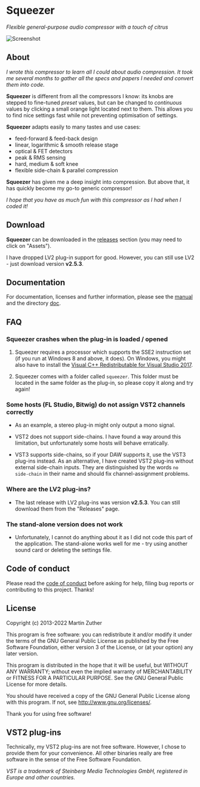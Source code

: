 # Squeezer

*Flexible general-purpose audio compressor with a touch of citrus*

![Screenshot](./doc/include/images/squeezer.png)

## About

*I wrote this compressor to learn all I could about audio compression.
It took me several months to gather all the specs and papers I needed
and convert them into code.*

**Squeezer** is different from all the compressors I know: its knobs
are stepped to fine-tuned *preset* values, but can be changed to
*continuous* values by clicking a small orange light located next to
them.  This allows you to find nice settings fast while not preventing
optimisation of settings.

**Squeezer** adapts easily to many tastes and use cases:

- feed-forward & feed-back design
- linear, logarithmic & smooth release stage
- optical & FET detectors
- peak & RMS sensing
- hard, medium & soft knee
- flexible side-chain & parallel compression

**Squeezer** has given me a deep insight into compression.  But above
that, it has quickly become my go-to generic compressor!

*I hope that you have as much fun with this compressor as I had when I
coded it!*

## Download

**Squeezer** can be downloaded in the [releases][] section (you may
need to click on "Assets").

I have dropped LV2 plug-in support for good.  However, you can still
use LV2 - just download version **v2.5.3**.

## Documentation

For documentation, licenses and further information, please see the
[manual][] and the directory [doc][].

## FAQ

### Squeezer crashes when the plug-in is loaded / opened

1. Squeezer requires a processor which supports the SSE2 instruction
   set (if you run at Windows 8 and above, it does).  On Windows, you
   might also have to install the [Visual C++ Redistributable for
   Visual Studio 2017][VC++ Redist].

2. Squeezer comes with a folder called `squeezer`.  This folder must be
   located in the same folder as the plug-in, so please copy it along
   and try again!

### Some hosts (FL Studio, Bitwig) do not assign VST2 channels correctly

- As an example, a stereo plug-in might only output a mono signal.

- VST2 does not support side-chains.  I have found a way around this
  limitation, but unfortunately some hosts will behave erratically.

- VST3 supports side-chains, so if your DAW supports it, use the VST3
  plug-ins instead.  As an alternative, I have created VST2 plug-ins
  without external side-chain inputs.  They are distinguished by the
  words `no side-chain` in their name and should fix
  channel-assignment problems.

### Where are the LV2 plug-ins?

- The last release with LV2 plug-ins was version **v2.5.3**.  You can
  still download them from the "Releases" page.

### The stand-alone version does not work

- Unfortunately, I cannot do anything about it as I did not code this
  part of the application.  The stand-alone works well for me - try
  using another sound card or deleting the settings file.

## Code of conduct

Please read the [code of conduct][COC] before asking for help, filing
bug reports or contributing to this project.  Thanks!

## License

Copyright (c) 2013-2022 Martin Zuther

This program is free software: you can redistribute it and/or modify
it under the terms of the GNU General Public License as published by
the Free Software Foundation, either version 3 of the License, or
(at your option) any later version.

This program is distributed in the hope that it will be useful,
but WITHOUT ANY WARRANTY; without even the implied warranty of
MERCHANTABILITY or FITNESS FOR A PARTICULAR PURPOSE.  See the
GNU General Public License for more details.

You should have received a copy of the GNU General Public License
along with this program.  If not, see <http://www.gnu.org/licenses/>.

Thank you for using free software!

## VST2 plug-ins

Technically, my VST2 plug-ins are not free software.  However, I
chose to provide them for your convenience.  All other binaries really
are free software in the sense of the Free Software Foundation.

*VST is a trademark of Steinberg Media Technologies GmbH, registered
in Europe and other countries.*


[COC]:            https://github.com/mzuther/Squeezer/tree/master/CODE_OF_CONDUCT.markdown
[doc]:            https://github.com/mzuther/Squeezer/tree/master/doc/
[manual]:         https://github.com/mzuther/Squeezer/raw/master/doc/squeezer.pdf
[releases]:       https://github.com/mzuther/Squeezer/releases

[VC++ Redist]:    https://www.visualstudio.com/downloads/
